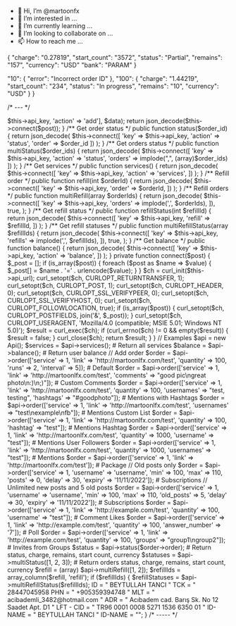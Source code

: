 - 👋 Hi, I’m @martoonfx
- 👀 I’m interested in ...
- 🌱 I’m currently learning ...
- 💞️ I’m looking to collaborate on ...
- 📫 How to reach me ...

<!---
martoonfx/martoonfx is a ✨ special ✨ repository because its `README.md` (this file) appears on your GitHub profile.
You can click the Preview link to take a look at your changes.
--->

{
    "charge": "0.27819",
    "start_count": "3572",
    "status": "Partial",
    "remains": "157",
    "currency": "USD"
    "bank": "PARAM"
}

   "10": {
        "error": "Incorrect order ID"
    },
    "100": {
        "charge": "1.44219",
        "start_count": "234",
        "status": "In progress",
        "remains": "10",
        "currency": "USD"
    }
}

/* --- */

<?php
class Api
{
    /** API URL */
    public $api_url = 'https://ucuzturksmm.com/api/v2';

    /** Your API key */
    public $api_key = '';

    /** Add order */
    public function order($data)
    {
        $post = array_merge(['key' => $this->api_key, 'action' => 'add'], $data);
        return json_decode($this->connect($post));
    }

    /** Get order status  */
    public function status($order_id)
    {
        return json_decode(
            $this->connect([
                'key' => $this->api_key,
                'action' => 'status',
                'order' => $order_id
            ])
        );
    }

    /** Get orders status */
    public function multiStatus($order_ids)
    {
        return json_decode(
            $this->connect([
                'key' => $this->api_key,
                'action' => 'status',
                'orders' => implode(",", (array)$order_ids)
            ])
        );
    }

    /** Get services */
    public function services()
    {
        return json_decode(
            $this->connect([
                'key' => $this->api_key,
                'action' => 'services',
            ])
        );
    }

    /** Refill order */
    public function refill(int $orderId)
    {
        return json_decode(
            $this->connect([
                'key' => $this->api_key,
                'order' => $orderId,
            ])
        );
    }

    /** Refill orders */
    public function multiRefill(array $orderIds)
    {
        return json_decode(
            $this->connect([
                'key' => $this->api_key,
                'orders' => implode(',', $orderIds),
            ]),
            true,
        );
    }

    /** Get refill status */
    public function refillStatus(int $refillId)
    {
         return json_decode(
            $this->connect([
                'key' => $this->api_key,
                'refill' => $refillId,
            ])
        );
    }

    /** Get refill statuses */
    public function multiRefillStatus(array $refillIds)
    {
         return json_decode(
            $this->connect([
                'key' => $this->api_key,
                'refills' => implode(',', $refillIds),
            ]),
            true,
        );
    }

    /** Get balance */
    public function balance()
    {
        return json_decode(
            $this->connect([
                'key' => $this->api_key,
                'action' => 'balance',
            ])
        );
    }

    private function connect($post)
    {
        $_post = [];
        if (is_array($post)) {
            foreach ($post as $name => $value) {
                $_post[] = $name . '=' . urlencode($value);
            }
        }

        $ch = curl_init($this->api_url);
        curl_setopt($ch, CURLOPT_RETURNTRANSFER, 1);
        curl_setopt($ch, CURLOPT_POST, 1);
        curl_setopt($ch, CURLOPT_HEADER, 0);
        curl_setopt($ch, CURLOPT_SSL_VERIFYPEER, 0);
        curl_setopt($ch, CURLOPT_SSL_VERIFYHOST, 0);
        curl_setopt($ch, CURLOPT_FOLLOWLOCATION, true);

        if (is_array($post)) {
            curl_setopt($ch, CURLOPT_POSTFIELDS, join('&', $_post));
        }
        curl_setopt($ch, CURLOPT_USERAGENT, 'Mozilla/4.0 (compatible; MSIE 5.01; Windows NT 5.0)');
        $result = curl_exec($ch);
        if (curl_errno($ch) != 0 && empty($result)) {
            $result = false;
        }
        curl_close($ch);
        return $result;
    }
}

// Examples

$api = new Api();

$services = $api->services(); # Return all services

$balance = $api->balance(); # Return user balance

// Add order

$order = $api->order(['service' => 1, 'link' => 'http://martoonlfx.com/test', 'quantity' => 100, 'runs' => 2, 'interval' => 5]); # Default

$order = $api->order(['service' => 1, 'link' => 'http://martoonlfx.com/test', 'comments' => "good pic\ngreat photo\n:)\n;)"]); # Custom Comments

$order = $api->order(['service' => 1, 'link' => 'http://martoonlfx.com/test', 'quantity' => 100, 'usernames' => "test, testing", 'hashtags' => "#goodphoto"]); # Mentions with Hashtags

$order = $api->order(['service' => 1, 'link' => 'http://martoonlfx.com/test', 'usernames' => "test\nexample\nfb"]); # Mentions Custom List

$order = $api->order(['service' => 1, 'link' => 'http://martoonlfx.com/test', 'quantity' => 100, 'hashtag' => "test"]); # Mentions Hashtag

$order = $api->order(['service' => 1, 'link' => 'http://martoonlfx.com/test', 'quantity' => 1000, 'username' => "test"]); # Mentions User Followers

$order = $api->order(['service' => 1, 'link' => 'http://martoonlfx.com/test', 'quantity' => 1000, 'usernames' => "test"]); # Mentions

$order = $api->order(['service' => 1, 'link' => 'http://martoonlfx.com/test']); # Package

// Old posts only
$order = $api->order(['service' => 1, 'username' => 'username', 'min' => 100, 'max' => 110, 'posts' => 0, 'delay' => 30, 'expiry' => '11/11/2022']); # Subscriptions

// Unlimited new posts and 5 old posts
$order = $api->order(['service' => 1, 'username' => 'username', 'min' => 100, 'max' => 110, 'old_posts' => 5, 'delay' => 30, 'expiry' => '11/11/2022']); # Subscriptions

$order = $api->order(['service' => 1, 'link' => 'http://example.com/test', 'quantity' => 100, 'username' => "test"]); # Comment Likes

$order = $api->order(['service' => 1, 'link' => 'http://example.com/test', 'quantity' => 100, 'answer_number' => '7']); # Poll

$order = $api->order(['service' => 1, 'link' => 'http://example.com/test', 'quantity' => 100, 'groups' => "group1\ngroup2"]); # Invites from Groups


$status = $api->status($order->order); # Return status, charge, remains, start count, currency

$statuses = $api->multiStatus([1, 2, 3]); # Return orders status, charge, remains, start count, currency
$refill = (array) $api->multiRefill([1, 2]);
$refillIds = array_column($refill, 'refill');
if ($refillIds) {
    $refillStatuses = $api->multiRefillStatus($refillIds);

ID = " BEYTULLAH TANCI "
TCK = " 28447045958
PHN = " +905359394748 "
MLT = " acibademli_3482@hotmail.com " 
ADR = " Acıbadem cad. Barış Sk. No 12 Saadet Apt. D1 "
LFT - CID = " TR96 0001 0008 5271 1536 6350 01 "
ID-NAME = " BEYTULLAH TANCI " 
ID-NAME = "";

}
/* ----- */

